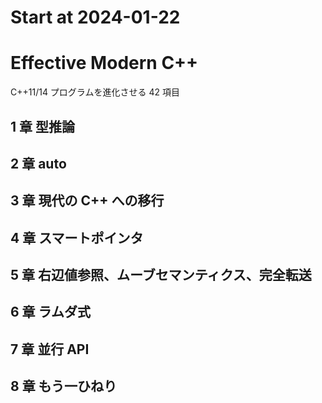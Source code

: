 # Start at 2024-01-22

# Effective Modern C++

C++11/14 プログラムを進化させる 42 項目

## 1 章 型推論

## 2 章 auto

## 3 章 現代の C++ への移行

## 4 章 スマートポインタ

## 5 章 右辺値参照、ムーブセマンティクス、完全転送

## 6 章 ラムダ式

## 7 章 並行 API

## 8 章 もう一ひねり






